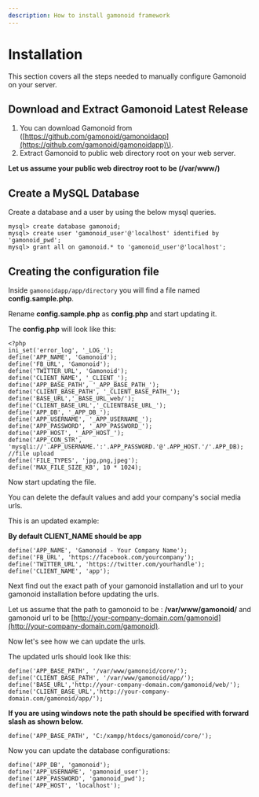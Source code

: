 ```yaml
---
description: How to install gamonoid framework
---
```


# Installation

This section covers all the steps needed to manually configure Gamonoid on your server.


## Download and Extract Gamonoid Latest Release
1. You can download Gamonoid from \([https://github.com/gamonoid/gamonoidapp](https://github.com/gamonoid/gamonoidapp)\).
2. Extract Gamonoid to public web directory root on your web server.

**Let us assume your public web directroy root to be \(/var/www/\)**

## Create a MySQL Database

Create a database and a user by using the below mysql queries.

```text
mysql> create database gamonoid;
mysql> create user 'gamonoid_user'@'localhost' identified by 'gamonoid_pwd';
mysql> grant all on gamonoid.* to 'gamonoid_user'@'localhost';
```
## Creating the configuration file

Inside `gamonoidapp/app/directory` you will find a file named **config.sample.php**. 

Rename **config.sample.php** as **config.php** and start updating it.

The **config.php** will look like this:
```text
<?php
ini_set('error_log', '_LOG_');
define('APP_NAME', 'Gamonoid');
define('FB_URL', 'Gamonoid');
define('TWITTER_URL', 'Gamonoid');
define('CLIENT_NAME', '_CLIENT_');
define('APP_BASE_PATH', '_APP_BASE_PATH_');
define('CLIENT_BASE_PATH', '_CLIENT_BASE_PATH_');
define('BASE_URL','_BASE_URL_web/');
define('CLIENT_BASE_URL','_CLIENTBASE_URL_');
define('APP_DB', '_APP_DB_');
define('APP_USERNAME', '_APP_USERNAME_');
define('APP_PASSWORD', '_APP_PASSWORD_');
define('APP_HOST', '_APP_HOST_');
define('APP_CON_STR', 'mysqli://'.APP_USERNAME.':'.APP_PASSWORD.'@'.APP_HOST.'/'.APP_DB);
//file upload
define('FILE_TYPES', 'jpg,png,jpeg');
define('MAX_FILE_SIZE_KB', 10 * 1024);
```
Now start updating the file.

You can delete the default values and add your company's social media urls.

This is an updated example:

**By default CLIENT\_NAME should be app**

```text
define('APP_NAME', 'Gamonoid - Your Company Name');
define('FB_URL', 'https://facebook.com/yourcompany');
define('TWITTER_URL', 'https://twitter.com/yourhandle');
define('CLIENT_NAME', 'app');
```
Next find out the exact path of your gamonoid installation and url to your gamonoid installation before updating the urls.

Let us assume that the path to gamonoid to be : **/var/www/gamonoid/** and gamonoid url to be [http://your-company-domain.com/gamonoid](http://your-company-domain.com/gamonoid).

Now let's see how we can update the urls.

The updated urls should look like this:

```text
define('APP_BASE_PATH', '/var/www/gamonoid/core/');
define('CLIENT_BASE_PATH', '/var/www/gamonoid/app/');
define('BASE_URL','http://your-company-domain.com/gamonoid/web/');
define('CLIENT_BASE_URL','http://your-company-domain.com/gamonoid/app/');
```

**If you are using windows note the path should be specified with forward slash as shown below.**

```text
define('APP_BASE_PATH', 'C:/xampp/htdocs/gamonoid/core/');
```
Now you can update the database configurations:

```text
define('APP_DB', 'gamonoid');
define('APP_USERNAME', 'gamonoid_user');
define('APP_PASSWORD', 'gamonoid_pwd');
define('APP_HOST', 'localhost');
```

